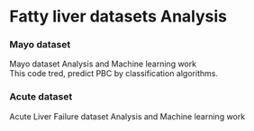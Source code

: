 <H1> Fatty liver datasets Analysis </H1>
<H3>Mayo dataset</H3>
Mayo dataset Analysis and Machine learning work </br>
This code tred, predict PBC by classification algorithms.
</br>
<H3>Acute dataset</H3>
Acute Liver Failure dataset Analysis and Machine learning work </br>
